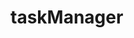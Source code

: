 <!-- todo
1.разобраться с действием кнопки "еще"-добавить селект с опшенами(удалить и редактировать)(materialUI)
2.добавить на форму валидацию через yup с сообщениями об ошибках(проверять на заполнение полей-без пустоты.на длинну полей.)
3.доработать таскметер(привести его в рабочее состояние)(соотношение колва задач к колву выполненных,отображать процент-т.е он и будет шириной прогресса)
4.посмотреть,можно ли перетаскивыаемый эелемент сделать не прозрачным
5.очищать форму после сохранения
6.зафиксировать жестко размеры таски,чтобы ее не растягивало при переполнении контентом.
-->

# taskManager

